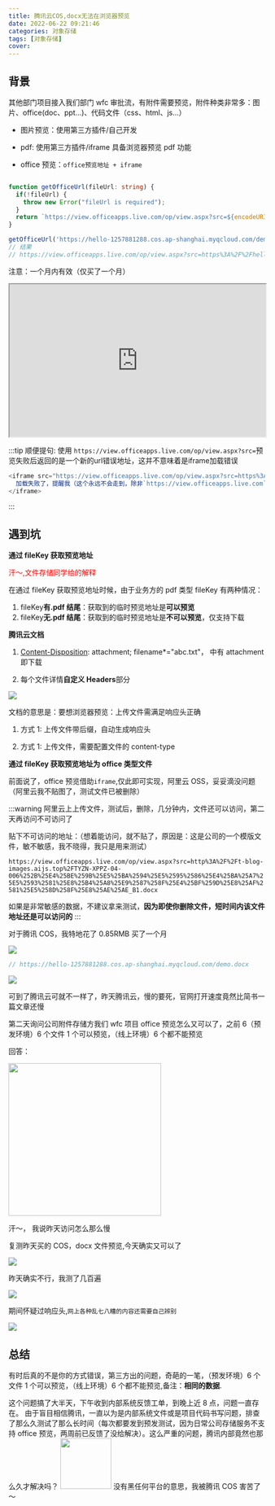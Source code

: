 ```yaml
---
title: 腾讯云COS,docx无法在浏览器预览
date: 2022-06-22 09:21:46
categories: 对象存储
tags: [对象存储]
cover:
---
```


## 背景

其他部门项目接入我们部门 wfc 审批流，有附件需要预览，附件种类非常多：图片、office(doc、ppt...)、代码文件（css、html、js...）

- 图片预览：使用第三方插件/自己开发

- pdf: 使用第三方插件/iframe 具备浏览器预览 pdf 功能

- office 预览：`office预览地址 + iframe`

```ts

function getOfficeUrl(fileUrl: string) {
  if(!fileUrl) {
    throw new Error("fileUrl is required");
  }
  return `https://view.officeapps.live.com/op/view.aspx?src=${encodeURIComponent(fileUrl))}`;
}

getOfficeUrl('https://hello-1257881288.cos.ap-shanghai.myqcloud.com/demo.docx')
// 结果
// https://view.officeapps.live.com/op/view.aspx?src=https%3A%2F%2Fhello-1257881288.cos.ap-shanghai.myqcloud.com%2Fdemo.docx
```
注意：一个月内有效（仅买了一个月）
<iframe src="https://view.officeapps.live.com/op/view.aspx?src=https%3A%2F%2Fhello-1257881288.cos.ap-shanghai.myqcloud.com%2Fdemo.docx" height=300 width='100%'></iframe>

:::tip
顺便提句: 使用 `https://view.officeapps.live.com/op/view.aspx?src=`预览失败后返回的是一个新的url错误地址，这并不意味着是iframe加载错误

```js
<iframe src="https://view.officeapps.live.com/op/view.aspx?src=https%3A%2F%2Fhello-1257881288.cos.ap-shanghai.myqcloud.com%2Fdemo.docx" height=300 width='100%'>
  加载失败了，提醒我（这个永远不会走到，除非`https://view.officeapps.live.com`挂了）
</iframe>
```

:::


## 遇到坑

**通过 fileKey 获取预览地址**

<p style="color: red">汗～,文件存储同学给的解释</p>

在通过 fileKey 获取预览地址时候，由于业务方的 pdf 类型 fileKey 有两种情况：

1.  fileKey**有.pdf 结尾**：获取到的临时预览地址是**可以预览**
2.  fileKey**无.pdf 结尾**：获取到的临时预览地址是**不可以预览**，仅支持下载

**腾讯云文档**

1. <a href="https://cloud.tencent.com/document/product/436/13361" target="_blank" >Content-Disposition</a>: attachment; filename\*="abc.txt"， 中有 attachment 即下载

2. 每个文件详情**自定义 Headers**部分

<img src="http://t-blog-images.aijs.top/img/20220622100858.webp"/>

文档的意思是：要想浏览器预览：上传文件需满足响应头正确

1. 方式 1: 上传文件带后缀，自动生成响应头

2. 方式 1: 上传文件，需要配置文件的 content-type

**通过 fileKey 获取预览地址为 office 类型文件**

前面说了，office 预览借助`iframe`,仅此即可实现，阿里云 OSS，妥妥滴没问题（阿里云我不贴图了，测试文件已被删除）

:::warning
阿里云上上传文件，测试后，删除，几分钟内，文件还可以访问，第二天再访问不可访问了

贴下不可访问的地址：（想着能访问，就不贴了，原因是：这是公司的一个模版文件，敏不敏感，我不晓得，我只是用来测试）

`https://view.officeapps.live.com/op/view.aspx?src=http%3A%2F%2Ft-blog-images.aijs.top%2FTYZN-XPPZ-04-006%252B%25E4%25BE%259B%25E5%25BA%2594%25E5%2595%2586%25E4%25BA%25A7%25E5%2593%2581%25E8%25B4%25A8%25E9%2587%258F%25E4%25BF%259D%25E8%25AF%2581%25E5%258D%258F%25E8%25AE%25AE_B1.docx`

如果是非常敏感的数据，不建议拿来测试，**因为即使你删除文件，短时间内该文件地址还是可以访问的**
:::

对于腾讯 COS，我特地花了 0.85RMB 买了一个月

<img src="http://t-blog-images.aijs.top/img/20220622094259.webp"/>

```js
// https://hello-1257881288.cos.ap-shanghai.myqcloud.com/demo.docx
```

<img src="http://t-blog-images.aijs.top/img/20220622094131.webp" />

可到了腾讯云可就不一样了，昨天腾讯云，慢的要死，官网打开速度竟然比简书一篇文章还慢

第二天询问公司附件存储方我们 wfc 项目 office 预览怎么又可以了，之前 6（预发环境）6 个文件 1 个可以预览，（线上环境）6 个都不能预览

回答：

<img src="http://t-blog-images.aijs.top/img/20220622093847.webp" width=300/>

汗～， 我说昨天访问怎么那么慢

复测昨天买的 COS，docx 文件预览,今天确实又可以了

<img src="http://t-blog-images.aijs.top/img/20220622094517.webp"/>

昨天确实不行，我测了几百遍

<img src="http://t-blog-images.aijs.top/img/20220622094640.webp"/>

期间怀疑过响应头,`网上各种乱七八糟的内容还需要自己辨别`

<img src="http://t-blog-images.aijs.top/img/20220622094640.webp"/>

## 总结

有时后真的不是你的方式错误，第三方出的问题，奇葩的一笔，（预发环境）6 个文件 1 个可以预览，（线上环境）6 个都不能预览,备注：**相同的数据**.

这个问题搞了大半天，下午收到内部系统反馈工单，到晚上近 8 点，问题一直存在。 由于盲目相信腾讯，一直以为是内部系统文件或是项目代码书写问题，排查了那么久测试了那么长时间（每次都要发到预发测试，因为日常公司存储服务不支持 office 预览，两周前已反馈了没给解决）。这么严重的问题，腾讯内部竟然也那么久才解决吗？
<img src="https://img2.baidu.com/it/u=164072396,1121091430&fm=253&fmt=auto&app=138&f=JPEG?w=440&h=492" width=100/>
没有黑任何平台的意思，我被腾讯 COS 害苦了～
